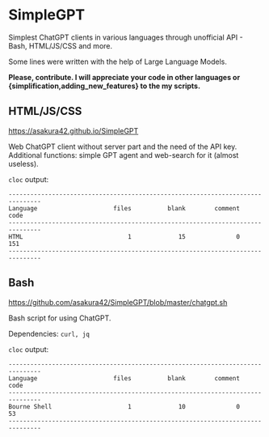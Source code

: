 # SimpleGPT
Simplest ChatGPT clients in various languages through unofficial API - Bash, HTML/JS/CSS and more.

Some lines were written with the help of Large Language Models.

**Please, contribute. I will appreciate your code in other languages or {simplification,adding_new_features} to the my scripts.**

## HTML/JS/CSS
https://asakura42.github.io/SimpleGPT

Web ChatGPT client without server part and the need of the API key. Additional functions: simple GPT agent and web-search for it (almost useless).

`cloc` output:

```
-------------------------------------------------------------------------------
Language                     files          blank        comment           code
-------------------------------------------------------------------------------
HTML                             1             15              0            151
-------------------------------------------------------------------------------
```

## Bash
https://github.com/asakura42/SimpleGPT/blob/master/chatgpt.sh

Bash script for using ChatGPT.

Dependencies: `curl, jq`

`cloc` output:

```
-------------------------------------------------------------------------------
Language                     files          blank        comment           code
-------------------------------------------------------------------------------
Bourne Shell                     1             10              0             53
-------------------------------------------------------------------------------
```

